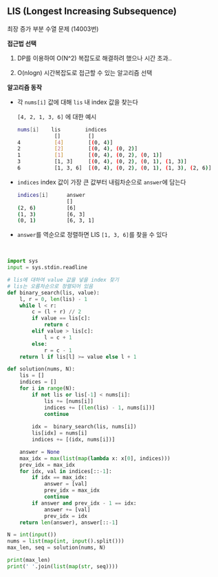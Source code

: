 
## **LIS (Longest Increasing Subsequence)**

최장 증가 부분 수열 문제 (14003번)


**접근법 선택**

1. DP를 이용하여 O(N^2) 복잡도로 해결하려 했으나 시간 초과..

2. O(nlogn) 시간복잡도로 접근할 수 있는 알고리즘 선택

**알고리즘 동작**

- 각 `nums[i]` 값에 대해 `lis` 내 index 값을 찾는다  
    
    `[4, 2, 1, 3, 6]` 에 대한 예시
    ```bash    
    nums[i]    lis        indices  
                []         []           
    4           [4]        [(0, 4)]
    2           [2]        [(0, 4), (0, 2)]
    1           [1]        [(0, 4), (0, 2), (0, 1)]
    3           [1, 3]     [(0, 4), (0, 2), (0, 1), (1, 3)]
    6           [1, 3, 6]  [(0, 4), (0, 2), (0, 1), (1, 3), (2, 6)] 
    ```
- `indices` index 값이 가장 큰 값부터 내림차순으로 `answer`에 담는다
    ```bash    
    indices[i]      answer       
                    []       
    (2, 6)          [6]
    (1, 3)          [6, 3]
    (0, 1)          [6, 3, 1]
    ```
- `answer`를 역순으로 정렬하면 LIS `[1, 3, 6]`를 찾을 수 있다


<br>

```python
import sys
input = sys.stdin.readline

# lis에 대하여 value 값을 넣을 index 찾기
# lis는 오름차순으로 정렬되어 있음
def binary_search(lis, value):
    l, r = 0, len(lis) - 1
    while l < r:
        c = (l + r) // 2
        if value == lis[c]:
            return c
        elif value > lis[c]:
            l = c + 1
        else:
            r = c - 1
    return l if lis[l] >= value else l + 1

def solution(nums, N):
    lis = []
    indices = []
    for i in range(N):
        if not lis or lis[-1] < nums[i]:
            lis += [nums[i]]
            indices += [(len(lis) - 1, nums[i])]
            continue
        
        idx =  binary_search(lis, nums[i])
        lis[idx] = nums[i]
        indices += [(idx, nums[i])]

    answer = None
    max_idx = max(list(map(lambda x: x[0], indices)))
    prev_idx = max_idx
    for idx, val in indices[::-1]:
        if idx == max_idx:
            answer = [val]
            prev_idx = max_idx
            continue
        if answer and prev_idx - 1 == idx:
            answer += [val]
            prev_idx = idx
    return len(answer), answer[::-1]

N = int(input())
nums = list(map(int, input().split()))
max_len, seq = solution(nums, N)

print(max_len)
print(' '.join(list(map(str, seq))))
```

